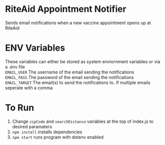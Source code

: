 # RiteAid Appointment Notifier
Sends email notifications when a new vaccine appointment opens up at RiteAid

# ENV Variables
These variables can either be stored as system enviornment variables or via a .env file <br>
`EMAIL_USER` The username of the email sending the notifications <br>
`EMAIL_PASS` The password of the email sending the notifications <br>
`EMAIL_TARGET` The email(s) to send the notifications to. If multiple emails seperate with a comma

# To Run
1. Change `zipCode` and `searchDistance` variables at the top of index.js to desired paramaters
2. `npm install` installs dependencies
3. `npm start` runs program with dotenv enabled
